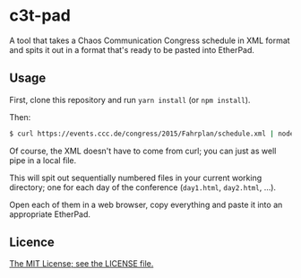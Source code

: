 # c3t-pad

A tool that takes a Chaos Communication Congress schedule in XML format and spits it out in a format that's ready to be pasted into EtherPad.

## Usage

First, clone this repository and run `yarn install` (or `npm install`).

Then:

```sh
$ curl https://events.ccc.de/congress/2015/Fahrplan/schedule.xml | node index.js
```

Of course, the XML doesn't have to come from curl; you can just as well pipe in a local file.

This will spit out sequentially numbered files in your current working directory; one for each day of the conference (`day1.html`, `day2.html`, …).

Open each of them in a web browser, copy everything and paste it into an appropriate EtherPad.

## Licence

[The MIT License; see the LICENSE file.](LICENSE)
